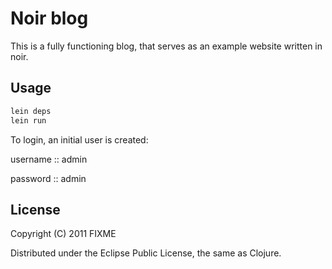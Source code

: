 # Noir blog

This is a fully functioning blog, that serves as an example website written in noir.

## Usage

```bash
lein deps
lein run
```

To login, an initial user is created:

username :: admin

password :: admin

## License

Copyright (C) 2011 FIXME

Distributed under the Eclipse Public License, the same as Clojure.

